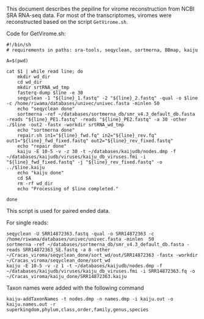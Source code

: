 





This document describes the pepiline for virome reconstruction from NCBI SRA RNA-seq data.
For most of the transcriptomes, viromes were reconstructed based on the script ```GetVirome.sh```.

Code for GetVirome.sh:

```
#!/bin/sh
# requirements in paths: sra-tools, seqyclean, sortmerna, BBmap, kaiju

A=$(pwd)

cat $1 | while read line; do
    mkdir wd_dir
    cd wd_dir
    mkdir srtRNA_wd_tmp
    fasterq-dump $line -e 30
    seqyclean -1 "${line}_1.fastq" -2 "${line}_2.fastq" -qual -o $line -c /home/riwama/databases/univec/univec.fasta -minlen 50
    echo "seqyclean done"
    sortmerna -ref ~/databases/sortmerna_db/smr_v4.3_default_db.fasta -reads "${line}_PE1.fastq" -reads "${line}_PE2.fastq" -a 30 -other ./$line -out2 -fastx -workdir srtRNA_wd_tmp
    echo "sortmerna done"
    repair.sh in1="${line}_fwd.fq" in2="${line}_rev.fq" out1="${line}_fwd_fixed.fastq" out2="${line}_rev_fixed.fastq"
    echo "repair done"
    kaiju -E 10-5 -v -z 30 -t ~/databases/kaijudb/nodes.dmp -f ~/databases/kaijudb/viruses/kaiju_db_viruses.fmi -i "${line}_fwd_fixed.fastq" -j "${line}_rev_fixed.fastq" -o ../$line.kaiju
    echo "kaiju done"
    cd $A
    rm -rf wd_dir
    echo "Processing of $line completed."

done

```

This script is used for paired ended data.


For single reads:

```
seqyclean -U SRR14872363.fastq -qual -o SRR14872363 -c /home/riwama/databases/univec/univec.fasta -minlen  50
sortmerna -ref ~/databases/sortmerna_db/smr_v4.3_default_db.fasta -reads SRR14872363_SE.fastq -a 8 -other ~/Cracas_viroma/seqyclean_done/sort_wd/out/SRR14872363 -fastx -workdir ~/Cracas_viroma/seqyclean_done/sort_wd
kaiju -E 10-5 -v -z 1 -t ~/databases/kaijudb/nodes.dmp -f ~/databases/kaijudb/viruses/kaiju_db_viruses.fmi -i SRR14872363.fq -o ~/Cracas_viroma/kaiju_done/SRR14872363.kaiju

```


Taxon names were added with the following command

```
kaiju-addTaxonNames -t nodes.dmp -n names.dmp -i kaiju.out -o kaiju.names.out -r superkingdom,phylum,class,order,family,genus,species
```


